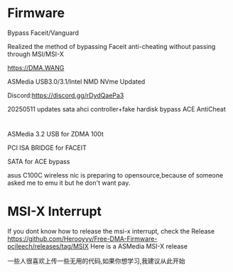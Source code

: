 # Firmware
Bypass Faceit/Vanguard

Realized the method of bypassing Faceit anti-cheating without passing through MSI/MSI-X

https://DMA.WANG

ASMedia USB3.0/3.1/Intel NMD NVme Updated

Discord:https://discord.gg/rDydQaePa3

20250511 updates sata ahci controller+fake hardisk bypass ACE AntiCheat

# <Source>

ASMedia 3.2 USB for ZDMA 100t

PCI ISA BRIDGE for FACEIT

SATA for ACE bypass

asus C100C wireless nic is preparing to opensource,because of someone asked me to emu it but he don't want pay.

# MSI-X Interrupt

If you dont know how to release the msi-x interrupt, check the Release https://github.com/Herooyyy/Free-DMA-Firmware-pcileech/releases/tag/MSIX Here is a ASMedia MSI-X release

一些人很喜欢上传一些无用的代码,如果你想学习,我建议从此开始
